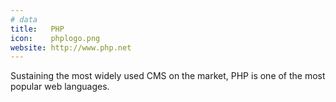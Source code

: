 ```yaml
---
# data
title:   PHP
icon:    phplogo.png
website: http://www.php.net
---
```

Sustaining the most widely used CMS on the market, PHP is one of the most
popular web languages.
